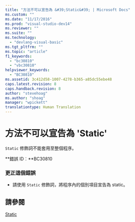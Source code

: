 ```yaml
---
title: "方法不可以宣告為 &#39;Static&#39; | Microsoft Docs"
ms.custom: ""
ms.date: "11/17/2016"
ms.prod: "visual-studio-dev14"
ms.reviewer: ""
ms.suite: ""
ms.technology: 
  - "devlang-visual-basic"
ms.tgt_pltfrm: ""
ms.topic: "article"
f1_keywords: 
  - "bc30810"
  - "vbc30810"
helpviewer_keywords: 
  - "BC30810"
ms.assetid: 3c412d58-1007-4278-b365-a85dc55ebe48
caps.latest.revision: 8
caps.handback.revision: 8
author: "stevehoag"
ms.author: "shoag"
manager: "wpickett"
translationtype: Human Translation
---
```

# 方法不可以宣告為 &#39;Static&#39;
`Static` 修飾詞不能套用至整個程序。  
  
 **錯誤 ID︰**BC30810  
  
### 更正這個錯誤  
  
-   請使用 `Static` 修飾詞，將程序內的個別項目宣告為 static。  
  
## 請參閱  
 [Static](../../visual-basic/language-reference/modifiers/static.md)